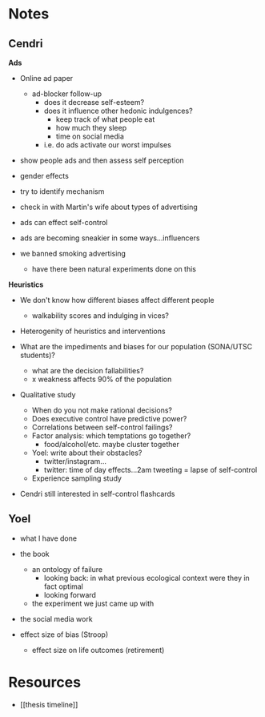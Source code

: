 

# Notes

## Cendri
**Ads**
- Online ad paper
	- ad-blocker follow-up
		- does it decrease self-esteem?
		- does it influence other hedonic indulgences?
			- keep track of what people eat
			- how much they sleep
			- time on social media
		- i.e. do ads activate our worst impulses

- show people ads and then assess self perception
- gender effects
- try to identify mechanism
- check in with Martin's wife about types of advertising
- ads can effect self-control

- ads are becoming sneakier in some ways...influencers
- we banned smoking advertising
	- have there been natural experiments done on this


**Heuristics**
- We don't know how different biases affect different people
	- walkability scores and indulging in vices?
- Heterogenity of heuristics and interventions
- What are the impediments and biases for our population (SONA/UTSC students)?
	- what are the decision fallabilities? 
	- x weakness affects 90% of the population
- Qualitative study
	- When do you not make rational decisions?
	- Does executive control have predictive power?
	- Correlations between self-control failings?
	- Factor analysis: which temptations go together?
		- food/alcohol/etc. maybe cluster together
	- Yoel: write about their obstacles?
		- twitter/instagram...
		- twitter: time of day effects...2am tweeting = lapse of self-control
	- Experience sampling study

- Cendri still interested in self-control flashcards

## Yoel
- what I have done
- the book 
	- an ontology of failure
		- looking back: in what previous ecological context were they in fact optimal
		- looking forward
	- the experiment we just came up with
- the social media work

- effect size of bias (Stroop)
	- effect size on life outcomes (retirement)

# Resources
- [[thesis timeline]]